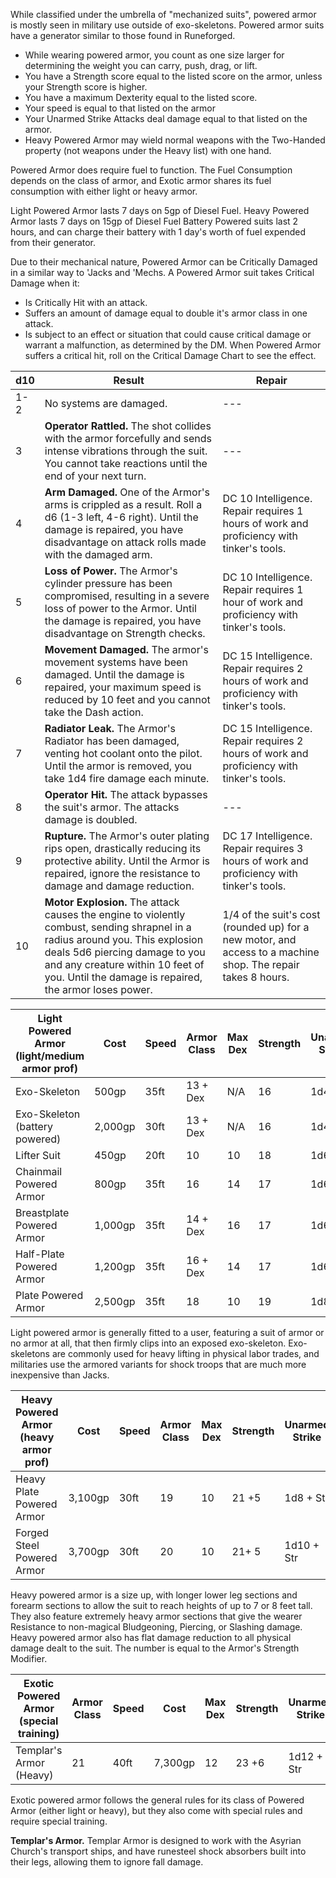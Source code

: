 While classified under the umbrella of "mechanized suits", powered armor is mostly seen in military use outside of exo-skeletons. Powered armor suits have a generator similar to those found in Runeforged. 

- While wearing powered armor, you count as one size larger for determining the weight you can carry, push, drag, or lift.
- You have a Strength score equal to the listed score on the armor, unless your Strength score is higher.
- You have a maximum Dexterity equal to the listed score.
- Your speed is equal to that listed on the armor
- Your Unarmed Strike Attacks deal damage equal to that listed on the armor.
- Heavy Powered Armor may wield normal weapons with the Two-Handed property (not weapons under the Heavy list) with one hand.

Powered Armor does require fuel to function. The Fuel Consumption depends on the class of armor, and Exotic armor shares its fuel consumption with either light or heavy armor.

Light Powered Armor lasts 7 days on 5gp of Diesel Fuel.
Heavy Powered Armor lasts 7 days on 15gp of Diesel Fuel
Battery Powered suits last 2 hours, and can charge their battery with 1 day's worth of fuel expended from their generator.

Due to their mechanical nature, Powered Armor can be Critically Damaged in a similar way to 'Jacks and 'Mechs. A Powered Armor suit takes Critical Damage when it:
- Is Critically Hit with an attack.
- Suffers an amount of damage equal to double it's armor class in one attack.
- Is subject to an effect or situation that could cause critical damage or warrant a malfunction, as determined by the DM.
When Powered Armor suffers a critical hit, roll on the Critical Damage Chart to see the effect.


| d10 | Result                                                                                                                                                                                                                                                        | Repair                                                                                                       |
| --- | ------------------------------------------------------------------------------------------------------------------------------------------------------------------------------------------------------------------------------------------------------------- | ------------------------------------------------------------------------------------------------------------ |
| 1-2 | No systems are damaged.                                                                                                                                                                                                                                       | ---                                                                                                          |
| 3   | **Operator Rattled.** The shot collides with the armor forcefully and sends intense vibrations through the suit. You cannot take reactions until the end of your next turn.                                                                                   | ---                                                                                                          |
| 4   | **Arm Damaged.** One of the Armor's arms is crippled as a result. Roll a d6 (1-3 left, 4-6 right). Until the damage is repaired, you have disadvantage on attack rolls made with the damaged arm.                                                             | DC 10 Intelligence. Repair requires 1 hours of work and proficiency with tinker's tools.                     |
| 5   | **Loss of Power.** The Armor's cylinder pressure has been compromised, resulting in a severe loss of power to the Armor. Until the damage is repaired, you have disadvantage on Strength checks.                                                              | DC 10 Intelligence. Repair requires 1 hour of work and proficiency with tinker's tools.                      |
| 6   | **Movement Damaged.** The armor's movement systems have been damaged. Until the damage is repaired, your maximum speed is reduced by 10 feet and you cannot take the Dash action.                                                                             | DC 15 Intelligence. Repair requires 2 hours of work and proficiency with tinker's tools.                     |
| 7   | **Radiator Leak.** The Armor's Radiator has been damaged, venting hot coolant onto the pilot. Until the armor is removed, you take 1d4 fire damage each minute.                                                                                               | DC 15 Intelligence. Repair requires 2 hours of work and proficiency with tinker's tools.                     |
| 8   | **Operator Hit.** The attack bypasses the suit's armor. The attacks damage is doubled.                                                                                                                                                                        | ---                                                                                                          |
| 9   | **Rupture.** The Armor's outer plating rips open, drastically reducing its protective ability. Until the Armor is repaired, ignore the resistance to damage and damage reduction.                                                                             | DC 17 Intelligence. Repair requires 3 hours of work and proficiency with tinker's tools.                     |
| 10  | **Motor Explosion.** The attack causes the engine to violently combust, sending shrapnel in a radius around you. This explosion deals 5d6 piercing damage to you and any creature within 10 feet of you. Until the damage is repaired, the armor loses power. | 1/4 of the suit's cost (rounded up) for a new motor, and access to a machine shop. The repair takes 8 hours. |

| Light Powered Armor (light/medium armor prof) | Cost    | Speed | Armor Class | Max Dex | Strength | Unarmed Strike | Stealth | Weight |
| --------------------------------------------- | ------- | ----- | ----------- | ------- | -------- | -------------- | ------- | ------ |
| Exo-Skeleton                                  | 500gp   | 35ft  | 13 + Dex    | N/A     | 16       | 1d4 + Str      | Disadv. | 60lbs  |
| Exo-Skeleton (battery powered)                | 2,000gp | 30ft  | 13 + Dex    | N/A     | 16       | 1d4 + Str      | N/A     | 80lbs  |
| Lifter Suit                                   | 450gp   | 20ft  | 10          | 10      | 18       | 1d6 + Str      | Disadv  | 100lbs |
| Chainmail Powered Armor                       | 800gp   | 35ft  | 16          | 14      | 17       | 1d6 + Str      | Disadv  | 110lbs |
| Breastplate Powered Armor                     | 1,000gp | 35ft  | 14 + Dex    | 16      | 17       | 1d6 + Str      | Disadv  | 100lbs |
| Half-Plate Powered Armor                      | 1,200gp | 35ft  | 16 + Dex    | 14      | 17       | 1d6 + Str      | Disadv  | 150lbs |
| Plate Powered Armor                           | 2,500gp | 35ft  | 18          | 10      | 19       | 1d8 + Str      | Disadv  | 250lbs |
Light powered armor is generally fitted to a user, featuring a suit of armor or no armor at all, that then firmly clips into an exposed exo-skeleton. Exo-skeletons are commonly used for heavy lifting in physical labor trades, and militaries use the armored variants for shock troops that are much more inexpensive than Jacks.

| Heavy Powered Armor (heavy armor prof) | Cost    | Speed | Armor Class | Max Dex | Strength | Unarmed Strike | Stealth | Weight |
| -------------------------------------- | ------- | ----- | ----------- | ------- | -------- | -------------- | ------- | ------ |
| Heavy Plate Powered Armor              | 3,100gp | 30ft  | 19          | 10      | 21 +5    | 1d8 + Str      | Disadv  | 400lbs |
| Forged Steel Powered Armor             | 3,700gp | 30ft  | 20          | 10      | 21+ 5    | 1d10 + Str     | Disadv  | 500lbs |
Heavy powered armor is a size up, with longer lower leg sections and forearm sections to allow the suit to reach heights of up to 7 or 8 feet tall. They also feature extremely heavy armor sections that give the wearer Resistance to non-magical Bludgeoning, Piercing, or Slashing damage. Heavy powered armor also has flat damage reduction to all physical damage dealt to the suit. The number is equal to the Armor's Strength Modifier.

| Exotic Powered Armor (special training) | Armor Class | Speed | Cost    | Max Dex | Strength | Unarmed Strike | Stealth | Weight |
| --------------------------------------- | ----------- | ----- | ------- | ------- | -------- | -------------- | ------- | ------ |
| Templar's Armor (Heavy)                 | 21          | 40ft  | 7,300gp | 12      | 23 +6    | 1d12 + Str     | Disadv  | 760lbs |
Exotic powered armor follows the general rules for its class of Powered Armor (either light or heavy), but they also come with special rules and require special training.

**Templar's Armor.** Templar Armor is designed to work with the Asyrian Church's transport ships, and have runesteel shock absorbers built into their legs, allowing them to ignore fall damage.